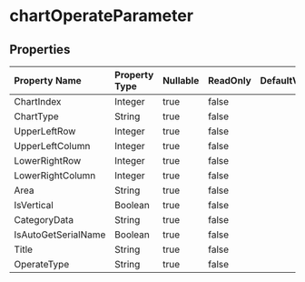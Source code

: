 # **chartOperateParameter**

 

## **Properties**

| Property Name | Property Type | Nullable |  ReadOnly | DefaultValue | Description | 
| :- | :- | :- |:- |  :- | :- |
|ChartIndex|Integer|true|false |  ||
|ChartType|String|true|false |  ||
|UpperLeftRow|Integer|true|false |  ||
|UpperLeftColumn|Integer|true|false |  ||
|LowerRightRow|Integer|true|false |  ||
|LowerRightColumn|Integer|true|false |  ||
|Area|String|true|false |  ||
|IsVertical|Boolean|true|false |  ||
|CategoryData|String|true|false |  ||
|IsAutoGetSerialName|Boolean|true|false |  ||
|Title|String|true|false |  ||
|OperateType|String|true|false |  ||

